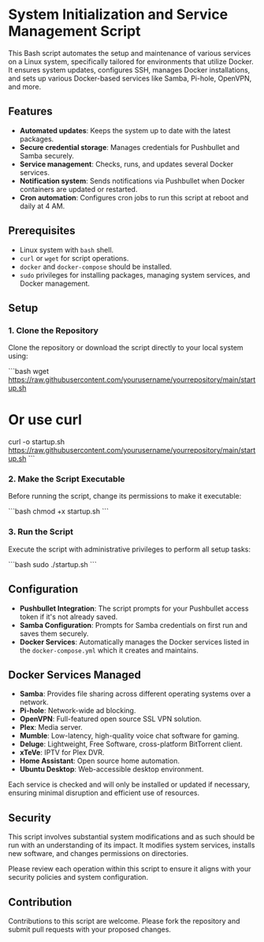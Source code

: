 # System Initialization and Service Management Script

This Bash script automates the setup and maintenance of various services on a Linux system, specifically tailored for environments that utilize Docker. It ensures system updates, configures SSH, manages Docker installations, and sets up various Docker-based services like Samba, Pi-hole, OpenVPN, and more.

## Features

- **Automated updates**: Keeps the system up to date with the latest packages.
- **Secure credential storage**: Manages credentials for Pushbullet and Samba securely.
- **Service management**: Checks, runs, and updates several Docker services.
- **Notification system**: Sends notifications via Pushbullet when Docker containers are updated or restarted.
- **Cron automation**: Configures cron jobs to run this script at reboot and daily at 4 AM.

## Prerequisites

- Linux system with `bash` shell.
- `curl` or `wget` for script operations.
- `docker` and `docker-compose` should be installed.
- `sudo` privileges for installing packages, managing system services, and Docker management.

## Setup

### 1. Clone the Repository

Clone the repository or download the script directly to your local system using:

\`\`\`bash
wget https://raw.githubusercontent.com/yourusername/yourrepository/main/startup.sh
# Or use curl
curl -o startup.sh https://raw.githubusercontent.com/yourusername/yourrepository/main/startup.sh
\`\`\`

### 2. Make the Script Executable

Before running the script, change its permissions to make it executable:

\`\`\`bash
chmod +x startup.sh
\`\`\`

### 3. Run the Script

Execute the script with administrative privileges to perform all setup tasks:

\`\`\`bash
sudo ./startup.sh
\`\`\`

## Configuration

- **Pushbullet Integration**: The script prompts for your Pushbullet access token if it's not already saved.
- **Samba Configuration**: Prompts for Samba credentials on first run and saves them securely.
- **Docker Services**: Automatically manages the Docker services listed in the `docker-compose.yml` which it creates and maintains.

## Docker Services Managed

- **Samba**: Provides file sharing across different operating systems over a network.
- **Pi-hole**: Network-wide ad blocking.
- **OpenVPN**: Full-featured open source SSL VPN solution.
- **Plex**: Media server.
- **Mumble**: Low-latency, high-quality voice chat software for gaming.
- **Deluge**: Lightweight, Free Software, cross-platform BitTorrent client.
- **xTeVe**: IPTV for Plex DVR.
- **Home Assistant**: Open source home automation.
- **Ubuntu Desktop**: Web-accessible desktop environment.

Each service is checked and will only be installed or updated if necessary, ensuring minimal disruption and efficient use of resources.

## Security

This script involves substantial system modifications and as such should be run with an understanding of its impact. It modifies system services, installs new software, and changes permissions on directories.

Please review each operation within this script to ensure it aligns with your security policies and system configuration.

## Contribution

Contributions to this script are welcome. Please fork the repository and submit pull requests with your proposed changes.
